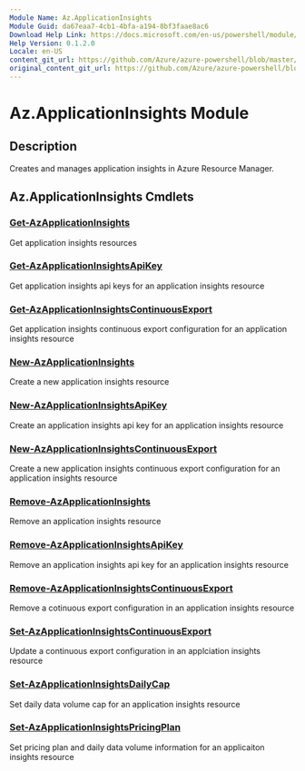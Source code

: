 ```yaml
---
Module Name: Az.ApplicationInsights
Module Guid: da67eaa7-4cb1-4bfa-a194-8bf3faae8ac6
Download Help Link: https://docs.microsoft.com/en-us/powershell/module/az.applicationinsights
Help Version: 0.1.2.0
Locale: en-US
content_git_url: https://github.com/Azure/azure-powershell/blob/master/src/ResourceManager/ApplicationInsights/Commands.ApplicationInsights/help/Az.ApplicationInsights.md
original_content_git_url: https://github.com/Azure/azure-powershell/blob/master/src/ResourceManager/ApplicationInsights/Commands.ApplicationInsights/help/Az.ApplicationInsights.md
---
```


# Az.ApplicationInsights Module
## Description
Creates and manages application insights in Azure Resource Manager.

## Az.ApplicationInsights Cmdlets
### [Get-AzApplicationInsights](Get-AzApplicationInsights.md)
Get application insights resources

### [Get-AzApplicationInsightsApiKey](Get-AzApplicationInsightsApiKey.md)
Get application insights api keys for an application insights resource

### [Get-AzApplicationInsightsContinuousExport](Get-AzApplicationInsightsContinuousExport.md)
Get application insights continuous export configuration for an application insights resource

### [New-AzApplicationInsights](New-AzApplicationInsights.md)
Create a new application insights resource

### [New-AzApplicationInsightsApiKey](New-AzApplicationInsightsApiKey.md)
Create an application insights api key for an application insights resource

### [New-AzApplicationInsightsContinuousExport](New-AzApplicationInsightsContinuousExport.md)
Create a new application insights continuous export configuration for an application insights resource

### [Remove-AzApplicationInsights](Remove-AzApplicationInsights.md)
Remove an application insights resource

### [Remove-AzApplicationInsightsApiKey](Remove-AzApplicationInsightsApiKey.md)
Remove an application insights api key for an application insights resource

### [Remove-AzApplicationInsightsContinuousExport](Remove-AzApplicationInsightsContinuousExport.md)
Remove a cotinuous export configuration in an application insights resource

### [Set-AzApplicationInsightsContinuousExport](Set-AzApplicationInsightsContinuousExport.md)
Update a continuous export configuration in an applciation insights resource

### [Set-AzApplicationInsightsDailyCap](Set-AzApplicationInsightsDailyCap.md)
Set daily data volume cap for an application insights resource

### [Set-AzApplicationInsightsPricingPlan](Set-AzApplicationInsightsPricingPlan.md)
Set pricing plan and daily data volume information for an applicaiton insights resource

